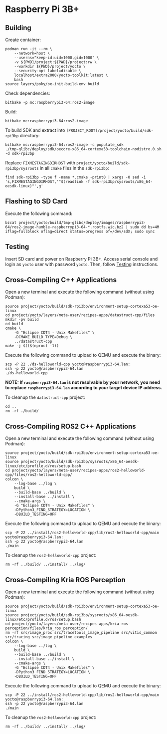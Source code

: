 # Raspberry Pi 3B+


## Building

Create container:
```
podman run -it --rm \
    --network=host \
    --userns="keep-id:uid=1000,gid=1000" \
    -v ${PWD}/project:${PWD}/project:rw \
    --workdir ${PWD}/project/yocto \
    --security-opt label=disable \
    localhost/extra2000/yocto-toolkit:latest \
    bash
source layers/poky/oe-init-build-env build
```

Check dependencies:
```
bitbake -p mc:raspberrypi3-64:ros2-image
```

Build:
```
bitbake mc:raspberrypi3-64:ros2-image
```

To build SDK and extract into `[PROJECT_ROOT]/project/yocto/build/sdk-rpi3bp` directory:
```
bitbake mc:raspberrypi3-64:ros2-image -c populate_sdk
./tmp-glibc/deploy/sdk/oecore-x86_64-cortexa53-toolchain-nodistro.0.sh -d sdk-rpi3bp
```

Replace `FIXMESTAGINGDIRHOST` with `project/yocto/build/sdk-rpi3bp/sysroots` in all `cmake` files in the `sdk-rpi3bp`:
```
find sdk-rpi3bp -type f -name *.cmake -print0 | xargs -0 sed -i 's,FIXMESTAGINGDIRHOST,'"$(readlink -f sdk-rpi3bp/sysroots/x86_64-oesdk-linux)"',g'
```


## Flashing to SD Card

Execute the following command:
```
bzcat project/yocto/build/tmp-glibc/deploy/images/raspberrypi3-64/ros2-image-humble-raspberrypi3-64-*.rootfs.wic.bz2 | sudo dd bs=4M iflag=fullblock oflag=direct status=progress of=/dev/sdX; sudo sync
```


## Testing

Insert SD card and power on Raspberry Pi 3B+. Access serial console and login as `yocto` user with password `yocto`. Then, follow [Testing](../common/testing.md) instructions.


## Cross-Compiling C++ Applications

Open a new terminal and execute the following command (without using Podman):
```
source project/yocto/build/sdk-rpi3bp/environment-setup-cortexa53-oe-linux
cd project/yocto/layers/meta-user/recipes-apps/datastruct-cpp/files
mkdir -pv build
cd build
cmake \
    -G "Eclipse CDT4 - Unix Makefiles" \
    -DCMAKE_BUILD_TYPE=Debug \
    ../datastruct-cpp
make -j $(($(nproc) -1))
```

Execute the following command to upload to QEMU and execute the binary:
```
scp -P 22 ./ds-helloworld-cpp yocto@raspberrypi3-64.lan:
ssh -p 22 yocto@raspberrypi3-64.lan
./ds-helloworld-cpp
```

**NOTE: If `raspberrypi3-64.lan` is not resolvable by your network, you need to replace `raspberrypi3-64.lan` according to your target device IP address.**

To cleanup the `datastruct-cpp` project:
```
cd ..
rm -rf ./build/
```


## Cross-Compiling ROS2 C++ Applications

Open a new terminal and execute the following command (without using Podman):
```
source project/yocto/build/sdk-rpi3bp/environment-setup-cortexa53-oe-linux
source project/yocto/build/sdk-rpi3bp/sysroots/x86_64-oesdk-linux/etc/profile.d/ros/setup.bash
cd project/yocto/layers/meta-user/recipes-apps/ros2-helloworld-cpp/files/ros2-helloworld-cpp/
colcon \
    --log-base ../log \
    build \
    --build-base ../build \
    --install-base ../install \
    --cmake-args \
    -G "Eclipse CDT4 - Unix Makefiles" \
    -DPython3_FIND_STRATEGY=LOCATION \
    -DBUILD_TESTING=OFF
```

Execute the following command to upload to QEMU and execute the binary:
```
scp -P 22 ../install/ros2-helloworld-cpp/lib/ros2-helloworld-cpp/main yocto@raspberrypi3-64.lan:
ssh -p 22 yocto@raspberrypi3-64.lan
./main
```

To cleanup the `ros2-helloworld-cpp` project:
```
rm -rf ../build/ ../install/ ../log/
```


## Cross-Compiling Kria ROS Perception

Open a new terminal and execute the following command (without using Podman):
```
source project/yocto/build/sdk-rpi3bp/environment-setup-cortexa53-oe-linux
source project/yocto/build/sdk-rpi3bp/sysroots/x86_64-oesdk-linux/etc/profile.d/ros/setup.bash
cd project/yocto/layers/meta-user/recipes-apps/kria-ros-perception/files/kria_ros_perception/
rm -rf src/image_proc src/tracetools_image_pipeline src/vitis_common src/tracing src/image_pipeline_examples
colcon \
    --log-base ../log \
    build \
    --build-base ../build \
    --install-base ../install \
    --cmake-args \
    -G "Eclipse CDT4 - Unix Makefiles" \
    -DPython3_FIND_STRATEGY=LOCATION \
    -DBUILD_TESTING=OFF
```

Execute the following command to upload to QEMU and execute the binary:
```
scp -P 22 ../install/ros2-helloworld-cpp/lib/ros2-helloworld-cpp/main yocto@raspberrypi3-64.lan:
ssh -p 22 yocto@raspberrypi3-64.lan
./main
```

To cleanup the `ros2-helloworld-cpp` project:
```
rm -rf ../build/ ../install/ ../log/
```
